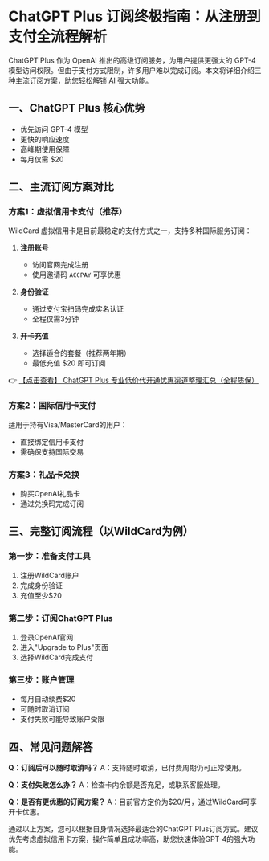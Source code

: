 # ChatGPT Plus 订阅终极指南：从注册到支付全流程解析

ChatGPT Plus 作为 OpenAI 推出的高级订阅服务，为用户提供更强大的 GPT-4 模型访问权限。但由于支付方式限制，许多用户难以完成订阅。本文将详细介绍三种主流订阅方案，助您轻松解锁 AI 强大功能。

## 一、ChatGPT Plus 核心优势

- 优先访问 GPT-4 模型
- 更快的响应速度
- 高峰期使用保障
- 每月仅需 $20

## 二、主流订阅方案对比

### 方案1：虚拟信用卡支付（推荐）

WildCard 虚拟信用卡是目前最稳定的支付方式之一，支持多种国际服务订阅：

1. **注册账号**
   - 访问官网完成注册
   - 使用邀请码 `ACCPAY` 可享优惠

2. **身份验证**
   - 通过支付宝扫码完成实名认证
   - 全程仅需3分钟

3. **开卡充值**
   - 选择适合的套餐（推荐两年期）
   - 最低充值 $20 即可订阅

👉 [【点击查看】 ChatGPT Plus 专业低价代开通优惠渠道整理汇总（全程质保）](https://bit.ly/DaiKai)

### 方案2：国际信用卡支付

适用于持有Visa/MasterCard的用户：
- 直接绑定信用卡支付
- 需确保支持国际交易

### 方案3：礼品卡兑换
- 购买OpenAI礼品卡
- 通过兑换码完成订阅

## 三、完整订阅流程（以WildCard为例）

### 第一步：准备支付工具
1. 注册WildCard账户
2. 完成身份验证
3. 充值至少$20

### 第二步：订阅ChatGPT Plus
1. 登录OpenAI官网
2. 进入"Upgrade to Plus"页面
3. 选择WildCard完成支付

### 第三步：账户管理
- 每月自动续费$20
- 可随时取消订阅
- 支付失败可能导致账户受限

## 四、常见问题解答

**Q：订阅后可以随时取消吗？**
A：支持随时取消，已付费周期仍可正常使用。

**Q：支付失败怎么办？**
A：检查卡内余额是否充足，或联系客服处理。

**Q：是否有更优惠的订阅方案？**
A：目前官方定价为$20/月，通过WildCard可享开卡优惠。

通过以上方案，您可以根据自身情况选择最适合的ChatGPT Plus订阅方式。建议优先考虑虚拟信用卡方案，操作简单且成功率高，助您快速体验GPT-4的强大功能。